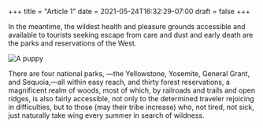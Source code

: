 +++
title = "Article 1"
date = 2021-05-24T16:32:29-07:00
draft = false
+++

In the meantime, the wildest health and pleasure grounds accessible and available to tourists seeking escape from care and dust and early death are the parks and reservations of the West.

![A puppy](a.jpg)

There are four national parks, —the Yellowstone, Yosemite, General Grant, and Sequoia,—all within easy reach, and thirty forest reservations, a magnificent realm of woods, most of which, by railroads and trails and open ridges, is also fairly accessible, not only to the determined traveler rejoicing in difficulties, but to those (may their tribe increase) who, not tired, not sick, just naturally take wing every summer in search of wildness.
